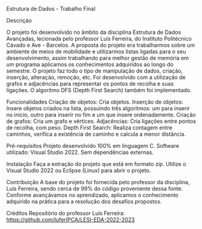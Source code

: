 Estrutura de Dados - Trabalho Final	

Descrição

O projeto foi desenvolvido no âmbito da disciplina Estrutura de Dados Avançadas, lecionada pelo professor Luís Ferreira, do Instituto Politécnico Cávado e Ave - Barcelos. A proposta do projeto era trabalharmos sobre um ambiente de meios de mobilidade e utilizarmos listas ligadas para o seu desenvolvimento, assim trabalhando para melhor gestão de memória em um programa aplicamos os conhecimentos adquiridos ao longo do semestre. O projeto faz todo o tipo de manipulação de dados, criação, inserção, alteração, remoção, etc. Foi desenvolvido com a utilização de grafos e adjacências para representar os pontos de recolha e suas ligações. O algoritmo DFS (Depth First Search) também foi implementado.

Funcionalidades
Criação de objetos: Cria objetos.
Inserção de objetos: Insere objetos criados na lista, possuindo três algoritmos: um para inserir no início, outro para inserir no fim e um que insere ordenadamente.
Criação de grafos: Cria um grafo e vértices.
Adjacências: Cria ligações entre pontos de recolha, com peso.
Depth First Search: Realiza contagem entre caminhos, verifica a existência de caminho e calcula a menor distância.

Pré-requisitos
Projeto desenvolvido 100% em linguagem C.
Software utilizado: Visual Studio 2022.
Sem dependências externas.

Instalação
Faça a extração do projeto que está em formato zip.
Utilize o Visual Studio 2022 ou Eclipse (Linux) para abrir o projeto.

Contribuição
A base do projeto foi fornecida pelo professor da disciplina, Luís Ferreira, sendo cerca de 99% do código proveniente dessa fonte. Conforme avançávamos no aprendizado, aplicamos o conhecimento adquirido na prática para a resolução dos desafios propostos.

Créditos
Repositório do professor Luís Ferreira: https://github.com/luferIPCA/LESI-EDA-2022-2023
